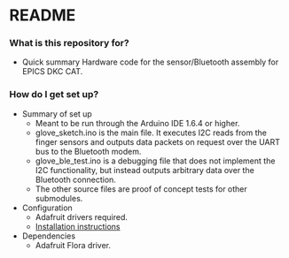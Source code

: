 # README #
### What is this repository for? ###


* Quick summary
Hardware code for the sensor/Bluetooth assembly for EPICS DKC CAT.

### How do I get set up? ###

* Summary of set up
	* Meant to be run through the Arduino IDE 1.6.4 or higher.
	* glove_sketch.ino is the main file. It executes I2C reads from the finger sensors and outputs data packets on request over the UART bus to the Bluetooth modem.
	* glove_ble_test.ino is a debugging file that does not implement the I2C functionality, but instead outputs arbitrary data over the Bluetooth connection.
	* The other source files are proof of concept tests for other submodules.
* Configuration
	* Adafruit drivers required.
	* [Installation instructions](https://learn.adafruit.com/adafruit-arduino-ide-setup/arduino-1-dot-6-x-ide)
* Dependencies
	* Adafruit Flora driver.

